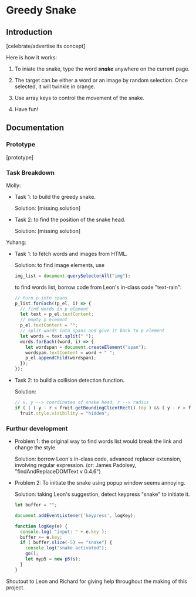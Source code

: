 # Greedy Snake

## Introduction

[celebrate/advertise its concept]

Here is how it works:

1. To iniate the snake, type the word __*snake*__ anywhere on the current page.

2. The target can be either a word or an image by random selection. Once selected, it will twinkle in orange.

3. Use array keys to control the movement of the snake.

4. Have fun!

## Documentation

### Prototype

[prototype]

### Task Breakdown

Molly:

- Task 1: to build the greedy snake.

  Solution: [missing solution]

- Task 2: to find the position of the snake head.

  Solution: [missing solution]

Yuhang:

- Task 1: to fetch words and images from HTML.

  Solution: to find image elements, use

  ```javascript
  img_list = document.querySelectorAll("img");
  ```
  to find words list, borrow code from Leon's in-class code "text-rain":

  ```javascript
  // turn p into spans
  p_list.forEach((p_el, i) => {
    // find words in p element
    let text = p_el.textContent;
    // empty p element
    p_el.textContent = "";
    // split words into spans and give it back to p element
    let words = text.split(" ");
    words.forEach((word, i) => {
      let wordspan = document.createElement("span");
      wordspan.textContent = word + " ";
      p_el.appendChild(wordspan);
    });
  });
  ```

- Task 2: to build a collision detection function.

  Solution:
  ```javascript  
  // x, y --> coordinates of snake head, r --> radius
  if ( ( ( y - r < fruit.getBoundingClientRect().top ) && ( y - r > fruit.getBoundingClientRect().bottom) || ( y + r < fruit.getBoundingClientRect().bottom) && ( y + r > fruit.getBoundingClientRect().top) ) && ( (x - r >fruit.getBoundingClientRect().left) && (x - r < fruit.getBoundingClientRect().right) ||      (x+r <fruit.getBoundingClientRect().right) && (x+r > fruit.getBoundingClientRect().left) ) ) {
    fruit.style.visibility = "hidden";
  ```

### Furthur development

- Problem 1: the original way to find words list would break the link and change the style.

  Solution: borrow Leon's in-class code, advanced replacer extension, involving regular expression. (cr: James Padolsey, "findAndReplaceDOMText v 0.4.6")

- Problem 2: To initiate the snake using popup window seems annoying.

  Solution: taking Leon's suggestion, detect keypress "snake" to initiate it.

  ```javascript  
  let buffer = "";

  document.addEventListener('keypress', logKey);

  function logKey(e) {
    console.log( "input: " + e.key );
    buffer += e.key;
    if ( buffer.slice(-5) == "snake") {
      console.log("snake activated");
      go();
      let myp5 = new p5(s);
    }
  }
  ```

Shoutout to Leon and Richard for giving help throughout the making of this project.
